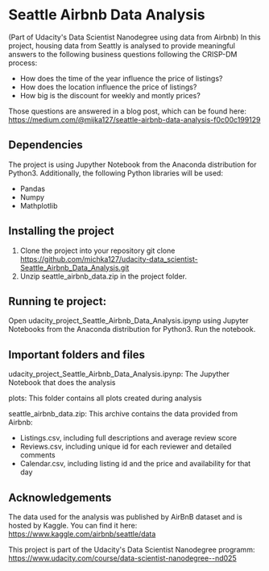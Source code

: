 # Seattle Airbnb Data Analysis
(Part of Udacity's Data Scientist Nanodegree using data from Airbnb) In this project, housing data from Seattly is analysed to provide meaningful answers to the following business questions following the CRISP-DM process:
- How does the time of the year influence the price of listings?
- How does the location influence the price of listings?
- How big is the discount for weekly and montly prices?

Those questions are answered in a blog post, which can be found here:
https://medium.com/@mijka127/seattle-airbnb-data-analysis-f0c00c199129

## Dependencies
The project is using Jupyther Notebook from the Anaconda distribution for Python3.
Additionally, the following Python libraries will be used:
- Pandas
- Numpy
- Mathplotlib

## Installing the project
1. Clone the project into your repository
git clone https://github.com/michka127/udacity-data_scientist-Seattle_Airbnb_Data_Analysis.git
2. Unzip seattle_airbnb_data.zip in the project folder.

## Running te project:
Open udacity_project_Seattle_Airbnb_Data_Analysis.ipynp using Jupyter Notebooks from the Anaconda distribution for Python3.
Run the notebook.

## Important folders and files
udacity_project_Seattle_Airbnb_Data_Analysis.ipynp: The Jupyther Notebook that does the analysis

plots: This folder contains all plots created during analysis

seattle_airbnb_data.zip: This archive contains the data provided from Airbnb:
- Listings.csv, including full descriptions and average review score
- Reviews.csv, including unique id for each reviewer and detailed comments
- Calendar.csv, including listing id and the price and availability for that day

## Acknowledgements
The data used for the analysis was published by AirBnB dataset and is hosted by Kaggle. You can find it here: https://www.kaggle.com/airbnb/seattle/data

This project is part of the Udacity's Data Scientist Nanodegree programm: https://www.udacity.com/course/data-scientist-nanodegree--nd025
